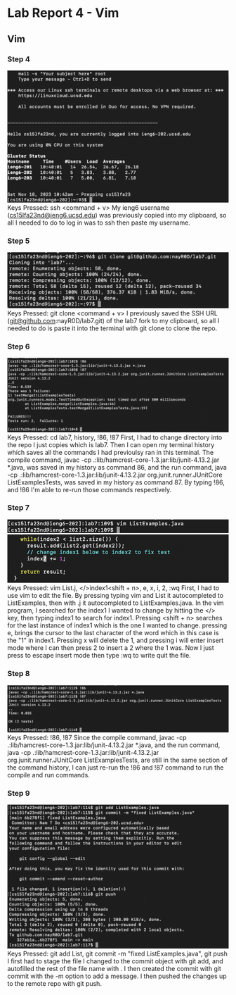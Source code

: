 # Lab Report 4 - Vim
## Vim
### Step 4
![step 4](step_4.png)
Keys Pressed: ssh <command + v><enter> My ieng6 username (cs15lfa23nd@ieng6.ucsd.edu) was previously copied into my clipboard, so all I needed to do to log in was to ssh then paste my username.

### Step 5
![step 5](step_5.png)
Keys Pressed: git clone <command + v><enter>  I previously saved the SSH URL (git@github.com:nayR0D/lab7.git) of the lab7 fork to my clipboard, so all I needed to do is paste it into the terminal with git clone to clone the repo.

### Step 6
![step 6](step_6.png)
Keys Pressed: cd lab7<enter>, history<enter>, !86<enter>, !87<enter> First, I had to change directory into the repo I just copies which is lab7. Then I can open my terminal history which saves all the commands I had previoulsy ran in this terminal. The compile command, javac -cp .:lib/hamcrest-core-1.3.jar:lib/junit-4.13.2.jar *.java, was saved in my history as command 86, and the run command, java -cp .:lib/hamcrest-core-1.3.jar:lib/junit-4.13.2.jar org.junit.runner.JUnitCore ListExamplesTests, was saved in my history as command 87. By typing !86, and !86 I'm able to re-run those commands respectively. 

### Step 7
![step 7](step_7_1.png)
![step_7_2](step_7_2.png)
Keys Pressed: vim List<tab>.j<tab><enter>, </>index1<enter><shift + n>, e, x, i, 2<esc>, :wq First, I had to use vim to edit the file. By pressing typing vim and List<tab> it autocompleted to ListExamples, then with .j<tab> it autocompleted to ListExamples.java. In the vim program, I searched for the index1 I wanted to change by hitting the </> key, then typing index1<enter> to search for index1. Pressing <shift + n> searches for the last instance of index1 which is the one I wanted to change. pressing e, brings the cursor to the last character of the word which in this case is the "1" in index1. Pressing x will delete the 1, and pressing i will enter insert mode where I can then press 2 to insert a 2 where the 1 was. Now I just press <esc> to escape insert mode then type :wq to write quit the file.

### Step 8
![step 8](step_8.png)
Keys Pressed: !86<enter>, !87<enter> Since the compile command, javac -cp .:lib/hamcrest-core-1.3.jar:lib/junit-4.13.2.jar *.java, and the run command, java -cp .:lib/hamcrest-core-1.3.jar:lib/junit-4.13.2.jar org.junit.runner.JUnitCore ListExamplesTests, are still in the same section of the command history, I can just re-run the !86 and !87 command to run the compile and run commands.

### Step 9
![step 9](step_9.png)
Keys Pressed: git add List<tab><enter>, git commit -m "fixed ListExamples.java"<enter>, git push<enter> I first had to stage the file I changed to the commit object with git add, and autofilled the rest of the file name with <tab>. I then created the commit with git commit with the -m option to add a message. I then pushed the changes up to the remote repo with git push.
